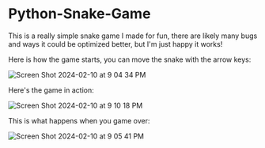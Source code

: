 # Python-Snake-Game
This is a really simple snake game I made for fun, there are likely many bugs and ways it could be optimized better, but I'm just happy it works!

Here is how the game starts, you can move the snake with the arrow keys:

![Screen Shot 2024-02-10 at 9 04 34 PM](https://github.com/drewstephenson/Python-Snake-Game/assets/116836139/2f03a270-2133-41a8-95de-eef561152a15)

Here's the game in action:

![Screen Shot 2024-02-10 at 9 10 18 PM](https://github.com/drewstephenson/Python-Snake-Game/assets/116836139/6e1970cd-becf-4401-8c6c-7a5a7c0a6ceb)

This is what happens when you game over:

![Screen Shot 2024-02-10 at 9 05 41 PM](https://github.com/drewstephenson/Python-Snake-Game/assets/116836139/9b86c670-c8ed-4cbc-a304-74246426b420)


